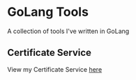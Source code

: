 # GoLang Tools
A collection of tools I've written in GoLang

## Certificate Service
View my Certificate Service [here](cert-service)